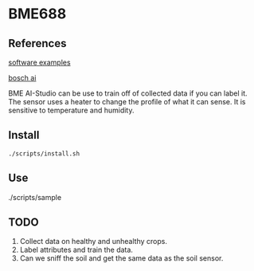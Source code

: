 # BME688

## References 

[software examples](https://docs.ros.org/en/humble/Tutorials/Beginner-Client-Libraries/Writing-A-Simple-Py-Publisher-And-Subscriber.html)

[bosch ai](https://blog.adafruit.com/2021/04/29/eye-on-npi-bosch-bme688-eyeonnpi-digikey-adafruit-digikey-adafruit-boschglobal/)

BME AI-Studio can be use to train off of collected data if you can label it.
The sensor uses a heater to change the profile of what it can sense. 
It is sensitive to temperature and humidity. 

## Install 
```
./scripts/install.sh 
```

## Use
./scripts/sample 

## TODO 
1. Collect data on healthy and unhealthy crops.
2. Label attributes and train the data.
3. Can we sniff the soil and get the same data as the soil sensor. 
